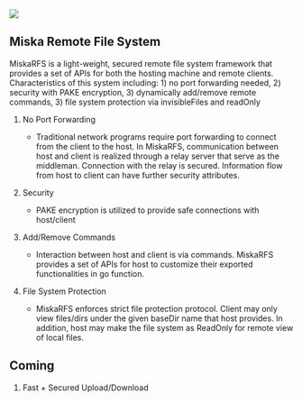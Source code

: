 <img src="https://photos.puppyspot.com/0/listing/636920/photo/5438753_large-resize.jpg"/>

## Miska Remote File System

MiskaRFS is a light-weight, secured remote file system framework that provides a set of APIs for both the hosting machine and remote clients. Characteristics of this system including: 1) no port forwarding needed, 2) security with PAKE encryption, 3) dynamically add/remove remote commands, 3) file system protection via invisibleFiles and readOnly

1. No Port Forwarding
    - Traditional network programs require port forwarding to connect from the client to the host. In MiskaRFS, communication between host and client is realized through a relay server that serve as the middleman. Connection with the relay is secured. Information flow from host to client can have further security attributes.

2. Security
    - PAKE encryption is utilized to provide safe connections with host/client

3. Add/Remove Commands
    - Interaction between host and client is via commands. MiskaRFS provides a set of APIs for host to customize their exported functionalities in go function.

4. File System Protection
    - MiskaRFS enforces strict file protection protocol. Client may only view files/dirs under the given baseDir name that host provides. In addition, host may make the file system as ReadOnly for remote view of local files.

## Coming
1. Fast + Secured Upload/Download
